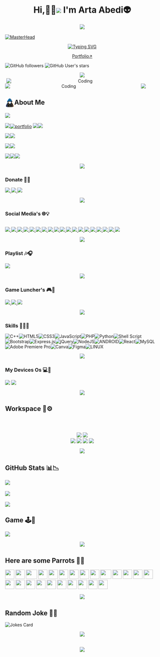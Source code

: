 <h1 align="center"> Hi,👋🏼<img src="https://media.giphy.com/media/hvRJCLFzcasrR4ia7z/giphy.gif" width="35" > I'm Arta Abedi👽</h1>
 <!----Tag line------>

<p  align="center">
<img src="https://user-images.githubusercontent.com/73097560/115834477-dbab4500-a447-11eb-908a-139a6edaec5c.gif">             
<br>
 
[![MasterHead](https://i.pinimg.com/originals/77/ca/a3/77caa32884d735d439ade45ba37feaf2.gif)](https://artaabedi.github.io/)


<div align=center>
 <a href="https://git.io/typing-svg"><img src="https://readme-typing-svg.herokuapp.com?font=Oswald&size=25&pause=1000&color=F70077&center=true&width=435&lines=Web+Developer+;Ui%2FUx+Designer+;Open+Source+Enthusiast" alt="Typing SVG" /></a>
    </div>        
      
<p align="center"><a href="https://ArtaAbedi.github.io">Portfolio↗️</a></p>

![GitHub followers](https://img.shields.io/github/followers/ArtaAbedi?style=for-the-badge&logo=github) ![GitHub User's stars](https://img.shields.io/github/stars/ArtaAbedi?style=for-the-badge&logo=github)
 <img src="https://komarev.com/ghpvc/?username=ArtaAbedi&style=for-the-badge&logo=github" alt="" />


<p  align="center">
<img src="https://user-images.githubusercontent.com/73097560/115834477-dbab4500-a447-11eb-908a-139a6edaec5c.gif">             
<br>

<img align="right" alt="Coding" width="500" src="https://camo.githubusercontent.com/8bd564a1c38bbb165ddd6d656acff33371fb773962c7eecac486c7e332b9822c/68747470733a2f2f692e67697068792e636f6d2f6d656469612f537647464132574639495030576a6d7a76452f67697068792e676966">
<img align="left" alt="Coding" width="400" src="https://octodex.github.com/images/daftpunktocat-guy.gif">

<p  align="center">
<img src="https://user-images.githubusercontent.com/73097560/115834477-dbab4500-a447-11eb-908a-139a6edaec5c.gif">             
<br>

 
<!-----About Me --------->

## <picture><img src="https://github.com/0xAbdulKhalid/0xAbdulKhalid/raw/main/assets/mdImages/about_me.gif" width=30px align="center"></picture><b>About Me</b>


<a href="Hey@artaabedi.com">
<img src="https://img.shields.io/badge/email-000000?style=for-the-badge&logo=About&logoColor=white" />
 
![](https://img.shields.io/badge/🔭%20I’m%20curently%20woking%20on%20my-%23E34F26?style=for-the-badge&logoColor=white)[![portfolio](https://img.shields.io/badge/Portfolio%20Website-%231877F2?style=for-the-badge&logoColor=white)](https://artaabedi.com/)
 ![](https://img.shields.io/badge/🌱%20I’m%20currently%20learning-%234ea94b?style=for-the-badge&logoColor=white)![](https://img.shields.io/badge/react.js-%2320232a.svg?style=for-the-badge&logo=react&logoColor=%2361DAFB)
 
 ![](https://img.shields.io/badge/💬%20Ask%20me%20about-%23FF0000?style=for-the-badge)![](https://img.shields.io/badge/Web%20Development-%23563D7C?style=for-the-badge)
 
![](https://img.shields.io/badge/✍%20You%20can%20find%20my%20resume-%23563D7C?style=for-the-badge&logoColor=white)[![](https://img.shields.io/badge/here↗️-%23E34F26?style=for-the-badge&logoColor=white)]() 

![](https://img.shields.io/badge/⚡%20Fun%20fact-yellow?style=for-the-badge&logoColor=white)![](https://img.shields.io/badge/My%20first%20line%20of%20code%20was%20not-%2300f?style=for-the-badge&logoColor=white)![](https://img.shields.io/badge/Hello%20%20World!-%23404d59?style=for-the-badge)
 <!--------------- About me end ---------------->

<p  align="center">
<img src="https://user-images.githubusercontent.com/73097560/115834477-dbab4500-a447-11eb-908a-139a6edaec5c.gif">             
<br>

### Donate 🤑💸

<a href="https://link.trustwallet.com/send?coin=195&address=THRSF7dHC4WWnBNxQi61QcLT9HiTmyHSHp&token_id=TR7NHqjeKQxGTCi8q8ZY4pL8otSzgjLj6t">
 <img src="https://img.shields.io/badge/tether-168363?style=for-the-badge&logo=tether&logoColor=white" />
 </a>

<a href="https://link.trustwallet.com/send?coin=60&address=0x39F69fc5bF49FD23F9a6BCb08579ed037530A204">
    <img src="https://img.shields.io/badge/Ethereum-3C3C3D?style=for-the-badge&logo=Ethereum&logoColor=white" />
 <a/>

 <a href="https://link.trustwallet.com/send?coin=0&address=bc1qpq5x8lxll76havqd3lh6ype0g08nv8ncz2hqrf">
  <img src="https://img.shields.io/badge/Bitcoin-000000?style=for-the-badge&logo=bitcoin&logoColor=white" />
</a>


<p  align="center">
<img src="https://user-images.githubusercontent.com/73097560/115834477-dbab4500-a447-11eb-908a-139a6edaec5c.gif">             
<br>

### Social Media's 🌐💡
<br>

<a href="https://stackoverflow.com/users/22366540/Arta-Abedi">
    <img src="https://img.shields.io/badge/Stack_Overflow-FE7A16?style=for-the-badge&logo=stack-overflow&logoColor=white" />
</a>

<a href="https://www.linkedin.com/in/ArtaAbedi">
    <img src="https://img.shields.io/badge/linkedin-%230077B5.svg?&style=for-the-badge&logo=linkedin&logoColor=dark" />
</a>

<a href="https://instagram.com/ArtaAbedi1">
    <img src="https://img.shields.io/badge/Instagram-E4405F?style=for-the-badge&logo=instagram&logoColor=white" />
</a>

<a href="tiktok.com/@ArtaAbedi1">
    <img src="https://img.shields.io/badge/TikTok-000000?style=for-the-badge&logo=tiktok&logoColor=white" />
</a>

<a href="https://t.me/ArtaDev/">
    <img src="https://img.shields.io/badge/Telegram-2CA5E0?style=for-the-badge&logo=telegram&logoColor=white" />
</a>

<a href="https://x.com/ArtaAbedi/">
    <img src="https://img.shields.io/badge/Twitter-1DA1F2?style=for-the-badge&logo=twitter&logoColor=white" />
</a>

<a href="https://reddit.com/u/artaabedi/s/PrTuxMFxa1">
    <img src="https://img.shields.io/badge/Reddit-FF4500?style=for-the-badge&logo=reddit&logoColor=white" />
</a>

<a href="https://pin.it/1uMrhrb">
    <img src="https://img.shields.io/badge/Pinterest-%23E60023.svg?&style=for-the badge&logo=Pinterest&logoColor=white" />
</a>

<a href="https://facebook.com/ArtaAbedi1">
    <img src="https://img.shields.io/badge/Facebook-1877F2?style=for-the-badge&logo=facebook&logoColor=white" />
</a>

<a href="https://vk.com/ArtaAbedi">
    <img src="https://img.shields.io/badge/вконтакте-%232E87FB.svg?&style=for-the-badge&logo=vk&logoColor=white" />
</a>

<a href="https://discord.gg/GMjNtBy9qc">
    <img src="https://img.shields.io/badge/Discord-5865F2?style=for-the-badge&logo=discord&logoColor=white" />
</a>

<a  href=https://dribbble.com/ArtaAbedi>
    <img src="https://img.shields.io/badge/Dribbble-EA4C89?style=for-the-badge&logo=dribbble&logoColor=white" />
</a>

<a href=https://gitlab.com/ArtaAbedi>
    <img src="https://img.shields.io/badge/GitLab-330F63?style=for-the-badge&logo=gitlab&logoColor=white" />
</a>

<a href="wa.me/989012224940">
    <img src="https://img.shields.io/badge/WhatsApp-25D366?style=for-the-badge&logo=whatsapp&logoColor=white" />
</a>

<a href="https://snapchat.com/Arta.Abedi">
    <img src="https://img.shields.io/badge/Snapchat-FFFC00?style=for-the-badge&logo=snapchat&logoColor=white" />
</a>

<a href="https://profiles.wordpress.org/ArtaAbedi/">
    <img src="https://img.shields.io/badge/Wordpress-21759B?style=for-the-badge&logo=wordpress&logoColor=white" />
</a>

<a href="https://www.figma.com/@ArtaAbedi">
    <img src="https://img.shields.io/badge/Figma-F24E1E?style=for-the-badge&logo=figma&logoColor=white" />
</a>

<a href="https://www.youtube.com/@ArtaAbedi">
    <img src="https://img.shields.io/badge/YouTube-FF0000?style=for-the-badge&logo=youtube&logoColor=white" />
</a>

<a href="https://www.twitch.tv/ArtaAbedi">
    <img src="https://img.shields.io/badge/Twitch-9146FF?style=for-the-badge&logo=twitch&logoColor=white">
</a>


<p  align="center">
<img src="https://user-images.githubusercontent.com/73097560/115834477-dbab4500-a447-11eb-908a-139a6edaec5c.gif">             
<br>

### Playlist 🎶🎧

<a href="https://open.spotify.com/user/pbht2yt12y811c4iyoa9m1zfa?si=s00cXukWR1CHYVYAcBB8UA&nd=1">
    <img src="https://img.shields.io/badge/Spotify-1ED760?&style=for-the-badge&logo=spotify&logoColor=white" />
</a>

<p  align="center">
<img src="https://user-images.githubusercontent.com/73097560/115834477-dbab4500-a447-11eb-908a-139a6edaec5c.gif">             
<br>

### Game Luncher's 🎮👾

<a href="https://steamcommunity.com/id/ArtaAbedi/">
    <img src="https://img.shields.io/badge/Steam-000000?style=for-the-badge&logo=steam&logoColor=white" />
</a>
<a href="https://store.epicgames.com/u/218bbf1bd48941559d1c87841b75fb7f">
    <img src="https://img.shields.io/badge/Epic%20Games-313131?style=for-the-badge&logo=Epic%20Games&logoColor=white">
</a>

<a href="https://ea.com/ArtaAbedi">
    <img src="https://img.shields.io/badge/Origin-148EFF?style=for-the-badge&logo=origin&logoColor=white">
</a>


<p  align="center">
<img src="https://user-images.githubusercontent.com/73097560/115834477-dbab4500-a447-11eb-908a-139a6edaec5c.gif">             
<br>

### Skills 👨‍💻🧠

![C++](https://img.shields.io/badge/c++-%2300599C.svg?style=for-the-badge&logo=c%2B%2B&logoColor=white)![HTML5](https://img.shields.io/badge/html5-%23E34F26.svg?style=for-the-badge&logo=html5&logoColor=white)![CSS3](https://img.shields.io/badge/css3-%231572B6.svg?style=for-the-badge&logo=css3&logoColor=white)![JavaScript](https://img.shields.io/badge/javascript-%23323330.svg?style=for-the-badge&logo=javascript&logoColor=%23F7DF1E)![PHP](https://img.shields.io/badge/php-%23777BB4.svg?style=for-the-badge&logo=php&logoColor=white)![Python](https://img.shields.io/badge/python-3670A0?style=for-the-badge&logo=python&logoColor=ffdd54)![Shell Script](https://img.shields.io/badge/shell_script-%23121011.svg?style=for-the-badge&logo=gnu-bash&logoColor=white)![Bootstrap](https://img.shields.io/badge/bootstrap-%23563D7C.svg?style=for-the-badge&logo=bootstrap&logoColor=white)![Express.js](https://img.shields.io/badge/express.js-%23404d59.svg?style=for-the-badge&logo=express&logoColor=%2361DAFB)![jQuery](https://img.shields.io/badge/jquery-%230769AD.svg?style=for-the-badge&logo=jquery&logoColor=white)![NodeJS](https://img.shields.io/badge/node.js-6DA55F?style=for-the-badge&logo=node.js&logoColor=white)![ANDROID](https://img.shields.io/badge/android-%2320232a.svg?style=for-the-badge&logo=android&logoColor=%a4c639)![React](https://img.shields.io/badge/react-%2320232a.svg?style=for-the-badge&logo=react&logoColor=%2361DAFB)![MySQL](https://img.shields.io/badge/mysql-%2300f.svg?style=for-the-badge&logo=mysql&logoColor=white)![Adobe Premiere Pro](https://img.shields.io/badge/Adobe%20Premiere%20Pro-9999FF.svg?style=for-the-badge&logo=Adobe%20Premiere%20Pro&logoColor=white)![Canva](https://img.shields.io/badge/Canva-%2300C4CC.svg?style=for-the-badge&logo=Canva&logoColor=white)![Figma](https://img.shields.io/badge/figma-%23F24E1E.svg?style=for-the-badge&logo=figma&logoColor=white)![LINUX](https://img.shields.io/badge/Linux-FCC624?style=for-the-badge&logo=linux&logoColor=black)


<p  align="center">
<img src="https://user-images.githubusercontent.com/73097560/115834477-dbab4500-a447-11eb-908a-139a6edaec5c.gif">             
<br>

### My Devices Os 💻📱

 <img src="https://img.shields.io/badge/Windows_11-0078d4?style=for-the-badge&logo=windows-11&logoColor=white" />
 <img src="https://img.shields.io/badge/iOS-000000?style=for-the-badge&logo=ios&logoColor=white" />



<p  align="center">
<img src="https://user-images.githubusercontent.com/73097560/115834477-dbab4500-a447-11eb-908a-139a6edaec5c.gif">             
<br>

 <h2 align="left"> Workspace 🦾⚙️ </h2><br/>
    <p align='center'>
  <br/>
        <img src="https://img.shields.io/badge/Ubuntu%20OS-64BAFF?style=for-the-badge&logo=ubuntu&logoColor=white"/>
<img src="https://img.shields.io/badge/Windows%2011-0078D6?style=for-the-badge&logo=windows&logoColor=white"/><br/>
        <img src="https://img.shields.io/badge/TUFGaming%20Z390Prime-83B81A?style=for-the-badge&logo=Asus&logoColor=white"/>
 
  <img src="https://img.shields.io/badge/intel-core%20i7%208700K-%230071C5.svg?&style=for-the-badge&logo=intel&logoColor=white" />
  <img src="https://img.shields.io/badge/RAM-16GB-%230071C5.svg?&style=for-the-badge&logoColor=white" />
  <img src="https://img.shields.io/badge/nvidia-gtx%201080TI-%2376B900.svg?&style=for-the-badge&logo=nvidia&logoColor=white" />
</p>
<p  align="center">
<img src="https://user-images.githubusercontent.com/73097560/115834477-dbab4500-a447-11eb-908a-139a6edaec5c.gif">             
<br>

 
 
 ## GitHub Stats 📊📉
  
<img  align="center"  src="https://github-readme-stats.vercel.app/api?username=artaabedi&theme=highcontrast&show_icons=true&count_private=true&include_all_commits=false" />
  <br></br>

 
<img align="center" src="https://streak-stats.demolab.com/?user=artaabedi&theme=github-green-purple" />
<br></br>


  <img  align="center"  src="https://github-readme-stats.anuraghazra1.vercel.app/api/top-langs/?username=artaabedi&theme=radical&hide_border=false&no-bg=true&no-frame=true&langs_count=10"/>
  
  </td>
</tr>
</table>
 
## Game 🕹🐍

<img src="https://raw.githubusercontent.com/trinib/trinib/snake/github-contribution-grid-snake-dark.svg"/>

<p  align="center">
<img src="https://user-images.githubusercontent.com/73097560/115834477-dbab4500-a447-11eb-908a-139a6edaec5c.gif">             
<br>

## Here are some Parrots  🦜😂

<div>
    <img src="https://cultofthepartyparrot.com/parrots/hd/githubparrot.gif" width="30" height="30"/>
    <img src="https://cultofthepartyparrot.com/flags/hd/indiaparrot.gif" width="30" height="30"/>
    <img src="https://cultofthepartyparrot.com/parrots/asyncparrot.gif" width="36" height="30"/>
    <img src="https://cultofthepartyparrot.com/parrots/hd/60fpsparrot.gif" width="30" height="30"/>
    <img src="https://cultofthepartyparrot.com/parrots/hd/jumpingparrot.gif" width="30" height="30"/>
    <img src="https://cultofthepartyparrot.com/parrots/hd/opensourceparrot.gif" width="30" height="30"/>
    <img src="https://cultofthepartyparrot.com/parrots/hd/dealwithitnowparrot.gif" width="30" height="30"/>
    <img src="https://cultofthepartyparrot.com/parrots/hd/hypnoparrotlight.gif" width="30" height="30"/>
    <img src="https://cultofthepartyparrot.com/parrots/databaseparrot.gif" width="30" height="30"/>
    <img src="https://cultofthepartyparrot.com/parrots/fixparrot.gif" width="36" height="30"/>
    <img src="https://cultofthepartyparrot.com/parrots/hd/laptop_parrot.gif" width="30" height="30"/>
    <img src="https://cultofthepartyparrot.com/parrots/hd/spinningparrot.gif" width="30" height="30"/>
    <img src="https://cultofthepartyparrot.com/parrots/hd/levitationparrot.gif" width="30" height="30"/>
    <img src="https://cultofthepartyparrot.com/parrots/hd/meldparrot.gif" width="30" height="30"/>
    <img src="https://cultofthepartyparrot.com/parrots/slomoparrot.gif" width="30" height="30"/>
    <img src="https://cultofthepartyparrot.com/parrots/hd/moonwalkingparrot.gif" width="30" height="30"/>
    <img src="https://cultofthepartyparrot.com/parrots/hd/stableparrot.gif" width="30" height="30"/>
    <img src="https://cultofthepartyparrot.com/parrots/hd/scienceparrot.gif" width="30" height="30"/>
    <img src="https://cultofthepartyparrot.com/parrots/hd/pirateparrot.gif" width="30" height="30"/>
    <img src="https://cultofthepartyparrot.com/parrots/hd/footballparrot.gif" width="30" height="30"/>
    <img src="https://cultofthepartyparrot.com/parrots/hd/illuminatiparrot.gif" width="30" height="30"/>
    <img src="https://cultofthepartyparrot.com/parrots/hd/hypnoparrotdark.gif" width="30" height="30"/>
    <img src="https://cultofthepartyparrot.com/parrots/hd/mustacheparrot.gif" width="30" height="30"/>
    <img src="https://cultofthepartyparrot.com/parrots/hd/laptop_parrot.gif" width="30" height="30"/>
   
</div>

<p  align="center">
<img src="https://user-images.githubusercontent.com/73097560/115834477-dbab4500-a447-11eb-908a-139a6edaec5c.gif">             
<br>

## Random Joke 🤪😹

![Jokes Card](https://readme-jokes.vercel.app/api)

<p  align="center">
<img src="https://user-images.githubusercontent.com/73097560/115834477-dbab4500-a447-11eb-908a-139a6edaec5c.gif">             
<br>

 <br>
<p align="center"">
<img src="https://media.giphy.com/media/jpVnC65DmYeyRL4LHS/giphy.gif" width="20%">
</p>
